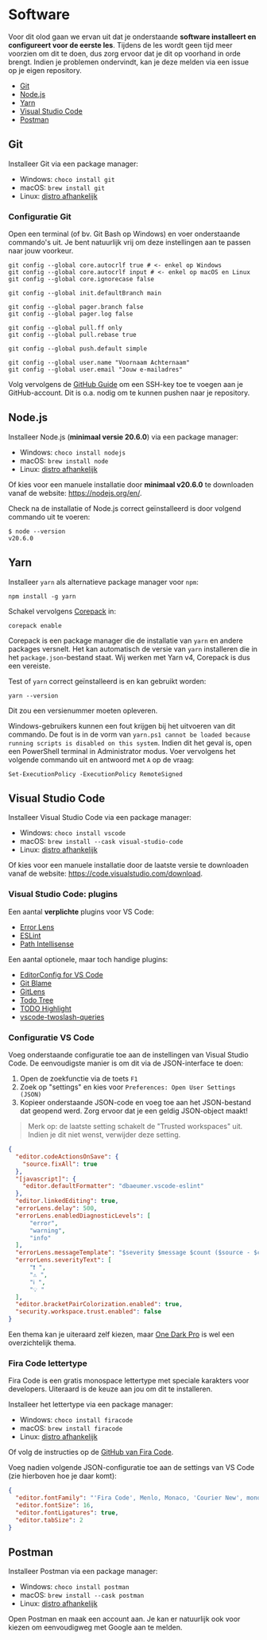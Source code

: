 # Software <!-- omit in toc -->

Voor dit olod gaan we ervan uit dat je onderstaande **software installeert en configureert voor de eerste les**. Tijdens de les wordt geen tijd meer voorzien om dit te doen, dus zorg ervoor dat je dit op voorhand in orde brengt. Indien je problemen ondervindt, kan je deze melden via een issue op je eigen repository.

- [Git](#git)
- [Node.js](#nodejs)
- [Yarn](#yarn)
- [Visual Studio Code](#visual-studio-code)
- [Postman](#postman)

## Git

Installeer Git via een package manager:

- Windows: `choco install git`
- macOS: `brew install git`
- Linux: [distro afhankelijk](https://git-scm.com/download/linux)

### Configuratie Git <!-- omit in toc -->

Open een terminal (of bv. Git Bash op Windows) en voer onderstaande commando's uit. Je bent natuurlijk vrij om deze instellingen aan te passen naar jouw voorkeur.

```terminal
git config --global core.autocrlf true # <- enkel op Windows
git config --global core.autocrlf input # <- enkel op macOS en Linux
git config --global core.ignorecase false

git config --global init.defaultBranch main

git config --global pager.branch false
git config --global pager.log false

git config --global pull.ff only
git config --global pull.rebase true

git config --global push.default simple

git config --global user.name "Voornaam Achternaam"
git config --global user.email "Jouw e-mailadres"
```

Volg vervolgens de [GitHub Guide](https://docs.github.com/en/authentication/connecting-to-github-with-ssh/adding-a-new-ssh-key-to-your-github-account) om een SSH-key toe te voegen aan je GitHub-account. Dit is o.a. nodig om te kunnen pushen naar je repository.

## Node.js

Installeer Node.js (**minimaal versie 20.6.0**) via een package manager:

- Windows: `choco install nodejs`
- macOS: `brew install node`
- Linux: [distro afhankelijk](https://nodejs.org/en/download/package-manager)

Of kies voor een manuele installatie door **minimaal v20.6.0** te downloaden vanaf de website: <https://nodejs.org/en/>.

Check na de installatie of Node.js correct geïnstalleerd is door volgend commando uit te voeren:

```terminal
$ node --version
v20.6.0
```

## Yarn

Installeer `yarn` als alternatieve package manager voor `npm`:

```terminal
npm install -g yarn
```

Schakel vervolgens [Corepack](https://nodejs.org/api/corepack.html) in:

```terminal
corepack enable
```

Corepack is een package manager die de installatie van `yarn` en andere packages versnelt. Het kan automatisch de versie van `yarn` installeren die in het `package.json`-bestand staat. Wij werken met Yarn v4, Corepack is dus een vereiste.

Test of `yarn` correct geïnstalleerd is en kan gebruikt worden:

```terminal
yarn --version
```

Dit zou een versienummer moeten opleveren.

Windows-gebruikers kunnen een fout krijgen bij het uitvoeren van dit commando. De fout is in de vorm van `yarn.ps1 cannot be loaded because running scripts is disabled on this system`. Indien dit het geval is, open een PowerShell terminal in Administrator modus. Voer vervolgens het volgende commando uit en antwoord met `A` op de vraag:

```terminal
Set-ExecutionPolicy -ExecutionPolicy RemoteSigned
```

## Visual Studio Code

Installeer Visual Studio Code via een package manager:

- Windows: `choco install vscode`
- macOS: `brew install --cask visual-studio-code`
- Linux: [distro afhankelijk](https://code.visualstudio.com/docs/setup/linux)

Of kies voor een manuele installatie door de laatste versie te downloaden vanaf de website: <https://code.visualstudio.com/download>.

### Visual Studio Code: plugins <!-- omit in toc -->

Een aantal **verplichte** plugins voor VS Code:

- [Error Lens](https://marketplace.visualstudio.com/items?itemName=usernamehw.errorlens)
- [ESLint](https://marketplace.visualstudio.com/items?itemName=dbaeumer.vscode-eslint)
- [Path Intellisense](https://marketplace.visualstudio.com/items?itemName=christian-kohler.path-intellisense)

Een aantal optionele, maar toch handige plugins:

- [EditorConfig for VS Code](https://marketplace.visualstudio.com/items?itemName=EditorConfig.EditorConfig)
- [Git Blame](https://marketplace.visualstudio.com/items?itemName=waderyan.gitblame)
- [GitLens](https://marketplace.visualstudio.com/items?itemName=eamodio.gitlens)
- [Todo Tree](https://marketplace.visualstudio.com/items?itemName=Gruntfuggly.todo-tree)
- [TODO Highlight](https://marketplace.visualstudio.com/items?itemName=wayou.vscode-todo-highlight)
- [vscode-twoslash-queries](https://marketplace.visualstudio.com/items?itemName=Orta.vscode-twoslash-queries)

### Configuratie VS Code <!-- omit in toc -->

Voeg onderstaande configuratie toe aan de instellingen van Visual Studio Code. De eenvoudigste manier is om dit via de JSON-interface te doen:

1. Open de zoekfunctie via de toets `F1`
2. Zoek op "settings" en kies voor `Preferences: Open User Settings (JSON)`
3. Kopieer onderstaande JSON-code en voeg toe aan het JSON-bestand dat geopend werd. Zorg ervoor dat je een geldig JSON-object maakt!

> Merk op: de laatste setting schakelt de "Trusted workspaces" uit. Indien je dit niet wenst, verwijder deze setting.

```json
{
  "editor.codeActionsOnSave": {
    "source.fixAll": true
  },
  "[javascript]": {
    "editor.defaultFormatter": "dbaeumer.vscode-eslint"
  },
  "editor.linkedEditing": true,
  "errorLens.delay": 500,
  "errorLens.enabledDiagnosticLevels": [
      "error",
      "warning",
      "info"
  ],
  "errorLens.messageTemplate": "$severity $message $count ($source - $code)",
  "errorLens.severityText": [
      "❗️ ",
      "⚠️ ",
      "ℹ️ ",
      "💡 "
  ],
  "editor.bracketPairColorization.enabled": true,
  "security.workspace.trust.enabled": false
}
```

Een thema kan je uiteraard zelf kiezen, maar [One Dark Pro](https://marketplace.visualstudio.com/items?itemName=zhuangtongfa.Material-theme) is wel een overzichtelijk thema.

### Fira Code lettertype <!-- omit in toc -->

Fira Code is een gratis monospace lettertype met speciale karakters voor developers. Uiteraard is de keuze aan jou om dit te installeren.

Installeer het lettertype via een package manager:

- Windows: `choco install firacode`
- macOS: `brew install firacode`
- Linux: [distro afhankelijk](https://github.com/tonsky/FiraCode/wiki/Linux-instructions#installing-with-a-package-manager)

Of volg de instructies op de [GitHub van Fira Code](https://github.com/tonsky/FiraCode/wiki/Installing).

Voeg nadien volgende JSON-configuratie toe aan de settings van VS Code (zie hierboven hoe je daar komt):

```json
{
  "editor.fontFamily": "'Fira Code', Menlo, Monaco, 'Courier New', monospace",
  "editor.fontSize": 16,
  "editor.fontLigatures": true,
  "editor.tabSize": 2
}
```

## Postman

Installeer Postman via een package manager:

- Windows: `choco install postman`
- macOS: `brew install --cask postman`
- Linux: [distro afhankelijk](https://www.postman.com/downloads/)

Open Postman en maak een account aan. Je kan er natuurlijk ook voor kiezen om eenvoudigweg met Google aan te melden.
